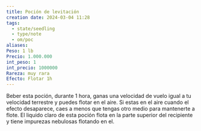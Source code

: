 ```yaml
---
title: Poción de levitación
creation date: 2024-03-04 11:28
tags:
  - state/seedling
  - type/note
  - om/poc
aliases: 
Peso: 1 lb
Precio: 1.000.000
int_peso: 1
int_precio: 1000000
Rareza: muy rara
Efecto: Flotar 1h
---
```

Beber esta poción, durante 1 hora, ganas una velocidad de vuelo igual a tu velocidad terrestre y puedes flotar en el aire. Si estas en el aire cuando el efecto desaparece, caes a menos que tengas otro medio para mantenerte a flote. El liquido claro de esta poción flota en la parte superior del recipiente y tiene impurezas nebulosas flotando en el.